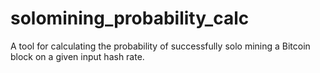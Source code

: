 # solomining_probability_calc
A tool for calculating the probability of successfully solo mining a Bitcoin block on a given input hash rate.
